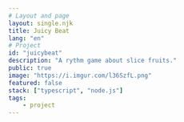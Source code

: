 ```yaml
---
# Layout and page
layout: single.njk
title: Juicy Beat
lang: "en"
# Project
id: "juicybeat"
description: "A rythm game about slice fruits."
public: true
image: "https://i.imgur.com/l36SzfL.png"
featured: false
stack: ["typescript", "node.js"]
tags:
    - project
---
```

